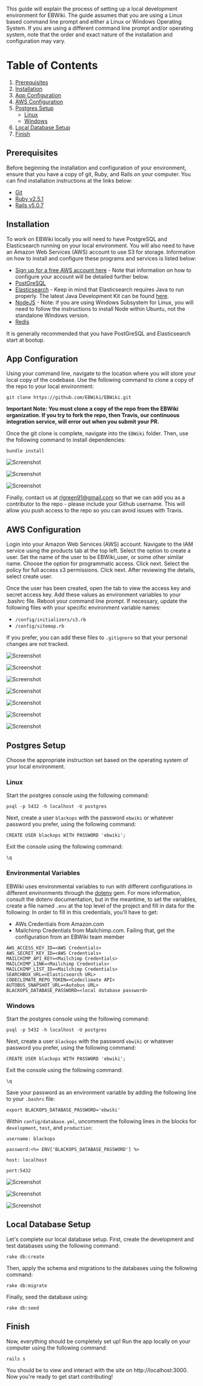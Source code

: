 This guide will explain the process of setting up a local development environment for EBWiki.  The guide assumes that you are using a Linux based command line prompt and either a Linux or Windows Operating System.  If you are using a different command line prompt and/or operating system, note that the order and exact nature of the installation and configuration may vary.

# Table of Contents
1. [Prerequisites](#prerequisites)
2. [Installation](#installation)
3. [App Configuration](#app-configuration)
4. [AWS Configuration](#aws-configuration)
5. [Postgres Setup](#postgres-setup)
   * [Linux](#linux)
   * [Windows](#windows)
6. [Local Database Setup](#local-database-setup)
7. [Finish](#finish)

## Prerequisites
Before beginning the installation and configuration of your environment, ensure that you have a copy of git, Ruby, and Rails on your computer.  You can find installation instructions at the links below:
* [Git](https://git-scm.com/downloads)
* [Ruby v2.5.1](https://www.ruby-lang.org/en/downloads/)
* [Rails v5.0.7](http://rubyonrails.org/)

## Installation
To work on EBWiki locally you will need to have PostgreSQL and Elasticsearch running on your local environment.  You will also need to have an Amazon Web Services (AWS) account to use S3 for storage.  Information on how to install and configure these programs and services is listed below:
* [Sign up for a free AWS account here](https://aws.amazon.com/free/) - Note that information on how to configure your account will be detailed further below.
* [PostGreSQL](https://www.postgresql.org/)
* [Elasticsearch](https://www.elastic.co/products/elasticsearch) - Keep in mind that Elasticsearch requires Java to run properly.  The latest Java Development Kit can be found [here](http://www.oracle.com/technetwork/java/javase/downloads/index.html).
* [NodeJS](https://nodejs.org/en/) - Note: if you are using Windows Subsystem for Linux, you will need to follow the instructions to install Node within Ubuntu, not the standalone Windows version.
* [Redis](https://redis.io/)


It is generally recommended that you have PostGreSQL and Elasticsearch start at bootup.

## App Configuration
Using your command line, navigate to the location where you will store your local copy of the codebase.  Use the following command to clone a copy of the repo to your local environment:

`git clone https://github.com/EBWiki/EBWiki.git`

**Important Note: You must clone a copy of the repo from the EBWiki organization.  If you try to fork the repo, then Travis, our continuous integration service, will error out when you submit your PR.**

Once the git clone is complete, navigate into the `EBWiki` folder.  Then, use the following command to install dependencies:

`bundle install`

![Screenshot](https://i.imgur.com/Udjb0sD.jpg)

![Screenshot](https://i.imgur.com//vN5xlOt.jpg)

![Screenshot](https://i.imgur.com/vY46FOe.jpg)

Finally, contact us at rlgreen91@gmail.com so that we can add you as a contributor to the repo - please include your Github username.  This will allow you push access to the repo so you can avoid issues with Travis.

## AWS Configuration
Login into your Amazon Web Services (AWS) account.  Navigate to the IAM service using the products tab at the top left.  Select the option to create a user.  Set the name of the user to be EBWiki_user, or some other similar name.  Choose the option for programmatic access.  Click next. Select the policy for full access s3 permissions.  Click next.  After reviewing the details, select create user.

Once the user has been created, open the tab to view the access key and secret access key.  Add these values as environment variables to your .bashrc file.  Reboot your command line prompt.  If necessary, update the following files with your specific environment variable names:
* `/config/initializers/s3.rb`
* `/config/sitemap.rb`

If you prefer, you can add these files to `.gitignore` so that your personal changes are not tracked.

![Screenshot](https://i.imgur.com/AjfaJLd.jpg)

![Screenshot](https://i.imgur.com/KFvdZgx.jpg)

![Screenshot](https://i.imgur.com/2UAsjDy.jpg)

![Screenshot](https://i.imgur.com/RKkiuXV.jpg)

![Screenshot](https://i.imgur.com/TyHKkPI.jpg)

![Screenshot](https://i.imgur.com/TyHKkPI.jpg)

![Screenshot](https://i.imgur.com/89XU1nF.jpg)


## Postgres Setup
Choose the appropriate instruction set based on the operating system of your local environment.

### Linux
Start the postgres console using the following command:

`psql -p 5432 -h localhost -U postgres`

Next, create a user `blackops` with the password `ebwiki` or whatever password you prefer, using the following command:

`CREATE USER blackops WITH PASSWORD 'ebwiki';`

Exit the console using the following command:

 `\q`
 
### Environmental Variables

EBWiki uses environmental variables to run with different configurations in 
different environments through the [dotenv](https://github.com/bkeepers/dotenv) 
gem. For more information, consult the dotenv documentation, but in the meantime,
to set the variables, create a file named 
`.env` at the top level of the project and fill in data for the following:
In order to fill in this credentials, you'll have to get:
* AWs Credentials from Amazon.com
* Mailchimp Credentials from Mailchimp.com. Failing that, get the configuration 
from an EBWiki team member


```
AWS_ACCESS_KEY_ID=<AWS Credentials>
AWS_SECRET_KEY_ID=<AWS Credentials>
MAILCHIMP_API_KEY=<Mailchimp Credentials>
MAILCHIMP_LINK=<Mailchimp Credentials>
MAILCHIMP_LIST_ID=<Mailchimp Credentials>
SEARCHBOX_URL=<Elasticsearch URL>
CODECLIMATE_REPO_TOKEN=<Codeclimate API>
AUTOBUS_SNAPSHOT_URL=<Autobus URL>
BLACKOPS_DATABASE_PASSWORD=<local database password>
```

### Windows
Start the postgres console using the following command:

`psql -p 5432 -h localhost -U postgres`

Next, create a user `blackops` with the password `ebwiki` or whatever password you prefer, using the following command:

`CREATE USER blackops WITH PASSWORD 'ebwiki';`

Exit the console using the following command: 

`\q`

Save your password as an environment variable by adding the following line to your `.bashrc` file:

`export BLACKOPS_DATABASE_PASSWORD='ebwiki'`

Within `config/database.yml`, uncomment the following lines in the blocks for `development`, `test`, and `production`:

`username: blackops`

`password:<%= ENV['BLACKOPS_DATABASE_PASSWORD'] %>`


`host: localhost`

`port:5432`

![Screenshot](https://i.imgur.com/XJADAoj.jpg)

![Screenshot](https://imgur.com/EGbEdvg.jpg)

![Screenshot](https://i.imgur.com/CdOnsI7.jpg)

## Local Database Setup
Let's complete our local database setup.  First, create the development and test databases using the following command:

`rake db:create`

Then, apply the schema and migrations to the databases using the following command:

`rake db:migrate`

Finally, seed the database using:

`rake db:seed`

## Finish
Now, everything should be completely set up!  Run the app locally on your computer using the following command:

`rails s`

You should be to view and interact with the site on http://localhost:3000.  Now you're ready to get start contributing!

